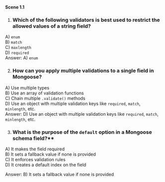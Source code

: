**Scene 1.1**
1. ### Which of the following validators is best used to restrict the allowed values of a string field?

A) `enum`  
B) `match`  
C) `maxlength`  
D) `required`  
Answer: A) `enum`

2. ### How can you apply multiple validations to a single field in Mongoose?

A) Use multiple types  
B) Use an array of validation functions  
C) Chain multiple `.validate()` methods  
D) Use an object with multiple validation keys like `required`, `match`, `minlength`, etc.  
Answer: D) Use an object with multiple validation keys like `required`, `match`, `minlength`, etc.

3. ### What is the purpose of the `default` option in a Mongoose schema field?**

A) It makes the field required  
B) It sets a fallback value if none is provided  
C) It enforces validation rules  
D) It creates a default index on the field

Answer: B) It sets a fallback value if none is provided
